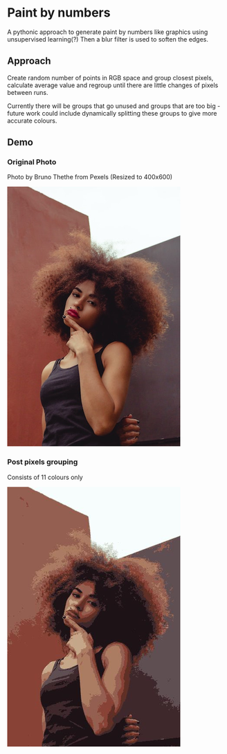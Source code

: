 # Paint by numbers
A pythonic approach to generate paint by numbers like graphics using unsupervised learning(?)
Then a blur filter is used to soften the edges.

## Approach
Create random number of points in RGB space and group closest pixels, calculate average value and regroup until there are little changes of pixels between runs.

Currently there will be groups that go unused and groups that are too big - future work could include dynamically splitting these groups to give more accurate colours.

## Demo
### Original Photo
Photo by Bruno Thethe from Pexels (Resized to 400x600)

![Original](examples/bruno.jpg)


### Post pixels grouping

Consists of 11 colours only

![Post pixels grouping](examples/output/paint_bruno.jpg)
